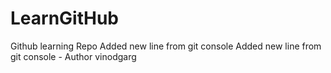 # LearnGitHub
Github learning Repo
Added new line from git console
Added new line from git console - Author vinodgarg
